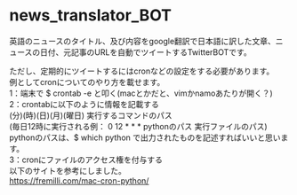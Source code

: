 # news_translator_BOT
英語のニュースのタイトル、及び内容をgoogle翻訳で日本語に訳した文章、ニュースの日付、元記事のURLを自動でツイートするTwitterBOTです。  

ただし、定期的にツイートするにはcronなどの設定をする必要があります。  
例としてcronについてのやり方を載せます。  
1：端末で $ crontab -e と叩く(macとかだと、vimかnamoあたりが開く？)  
2：crontabに以下のように情報を記載する  
   (分)(時)(日)(月)(曜日) 実行するコマンドのパス  
   (毎日12時に実行される例： 0 12 * * * pythonのパス 実行ファイルのパス)  
   pythonのパスは、$ which python で出力されたものを記述すればいいと思います。  
3：cronにファイルのアクセス権を付与する  
以下のサイトを参考にしました。  
https://fremilli.com/mac-cron-python/
